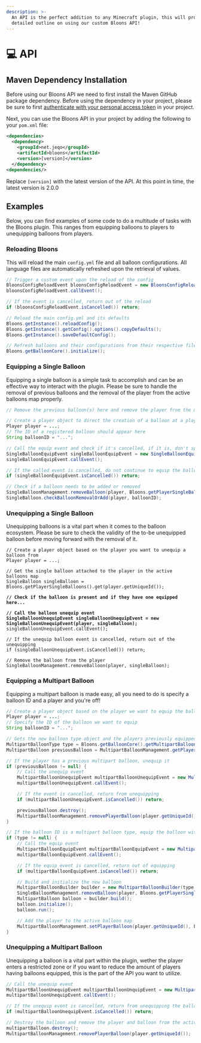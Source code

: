 ```yaml
---
description: >-
  An API is the perfect addition to any Minecraft plugin, this will provide a
  detailed outline on using our custom Bloons API!
---
```


# 💻 API

## Maven Dependency Installation

Before using our Bloons API we need to first install the Maven GitHub package dependency. Before using the dependency in your project, please be sure to first [authenticate with your personal access token](https://docs.github.com/en/packages/working-with-a-github-packages-registry/working-with-the-apache-maven-registry#authenticating-to-github-packages) in your project.

Next, you can use the Bloons API in your project by adding the following to your `pom.xml` file:

```xml
<dependencies>
  <dependency>
    <groupId>net.jeqo</groupId>
    <artifactId>bloons</artifactId>
    <version>[version]</version>
  </dependency>
<dependencies/>
```

Replace `[version]` with the latest version of the API. At this point in time, the latest version is 2.0.0

## Examples

Below, you can find examples of some code to do a multitude of tasks with the Bloons plugin. This ranges from equipping balloons to players to unequipping balloons from players.

### Reloading Bloons

This will reload the main `config.yml` file and all balloon configurations. All language files are automatically refreshed upon the retrieval of values.

```java
// Trigger a custom event upon the reload of the config
BloonsConfigReloadEvent bloonsConfigReloadEvent = new BloonsConfigReloadEvent();
bloonsConfigReloadEvent.callEvent();

// If the event is cancelled, return out of the reload
if (bloonsConfigReloadEvent.isCancelled()) return;

// Reload the main config.yml and its defaults
Bloons.getInstance().reloadConfig();
Bloons.getInstance().getConfig().options().copyDefaults();
Bloons.getInstance().saveDefaultConfig();

// Refresh balloons and their configurations from their respective files
Bloons.getBalloonCore().initialize();
```

### Equipping a Single Balloon

Equipping a single balloon is a simple task to accomplish and can be an effective way to interact with the plugin. Please be sure to handle the removal of previous balloons and the removal of the player from the active balloons map properly.

```java
// Remove the previous balloon(s) here and remove the player from the map...

// Create a player object to direct the creation of a balloon at a player
Player player = ...;
// The ID of a registered balloon should appear here
String balloonID = "...";

// Call the equip event and check if it's cancelled, if it is, don't spawn the balloon or do anything
SingleBalloonEquipEvent singleBalloonEquipEvent = new SingleBalloonEquipEvent(player, balloonID);
singleBalloonEquipEvent.callEvent();

// If the called event is cancelled, do not continue to equip the balloon
if (singleBalloonEquipEvent.isCancelled()) return;

// Check if a balloon needs to be added or removed
SingleBalloonManagement.removeBalloon(player, Bloons.getPlayerSingleBalloons().get(player.getUniqueId()));
SingleBalloon.checkBalloonRemovalOrAdd(player, balloonID);
```

### Unequipping a Single Balloon

Unequipping balloons is a vital part when it comes to the balloon ecosystem. Please be sure to check the validity of the to-be unequipped balloon before moving forward with the removal of it.

<pre class="language-java"><code class="lang-java">// Create a player object based on the player you want to unequip a balloon from
Player player = ...;

// Get the single balloon attached to the player in the active balloons map
SingleBalloon singleBalloon = Bloons.getPlayerSingleBalloons().get(player.getUniqueId());
<strong>
</strong><strong>// Check if the balloon is present and if they have one equipped here...
</strong><strong>
</strong><strong>// Call the balloon unequip event 
</strong><strong>SingleBalloonUnequipEvent singleBalloonUnequipEvent = new SingleBalloonUnequipEvent(player, singleBalloon);
</strong>singleBalloonUnequipEvent.callEvent();

// If the unequip balloon event is cancelled, return out of the unequipping
if (singleBalloonUnequipEvent.isCancelled()) return;

// Remove the balloon from the player
SingleBalloonManagement.removeBalloon(player, singleBalloon);
</code></pre>

### Equipping a Multipart Balloon

Equipping a multipart balloon is made easy, all you need to do is specify a balloon ID and a player and you're off!

```java
// Create a player object based on the player we want to equip the balloon to
Player player = ...;
// Specify the ID of the balloon we want to equip
String balloonID = "...";

// Gets the new balloon type object and the players previously equipped balloon if they had one
MultipartBalloonType type = Bloons.getBalloonCore().getMultipartBalloonByID(balloonID);
MultipartBalloon previousBalloon = MultipartBalloonManagement.getPlayerBalloon(player.getUniqueId());

// If the player has a previous multipart balloon, unequip it
if (previousBalloon != null) {
    // Call the unequip event
    MultipartBalloonUnequipEvent multipartBalloonUnequipEvent = new MultipartBalloonUnequipEvent(player, previousBalloon);
    multipartBalloonUnequipEvent.callEvent();

    // If the event is cancelled, return from unequipping
    if (multipartBalloonUnequipEvent.isCancelled()) return;

    previousBalloon.destroy();
    MultipartBalloonManagement.removePlayerBalloon(player.getUniqueId());
}

// If the balloon ID is a multipart balloon type, equip the balloon with the multipart associated methods
if (type != null) {
    // Call the equip event
    MultipartBalloonEquipEvent multipartBalloonEquipEvent = new MultipartBalloonEquipEvent(player, balloonID);
    multipartBalloonEquipEvent.callEvent();

    // If the equip event is cancelled, return out of equipping
    if (multipartBalloonEquipEvent.isCancelled()) return;

    // Build and initialize the new balloon
    MultipartBalloonBuilder builder = new MultipartBalloonBuilder(type, player);
    SingleBalloonManagement.removeBalloon(player, Bloons.getPlayerSingleBalloons().get(player.getUniqueId()));
    MultipartBalloon balloon = builder.build();
    balloon.initialize();
    balloon.run();

    // Add the player to the active balloon map
    MultipartBalloonManagement.setPlayerBalloon(player.getUniqueId(), balloon);
}
```

### Unequipping a Multipart Balloon

Unequipping a balloon is a vital part within the plugin, wether the player enters a restricted zone or if you want to reduce the amount of players having balloons equipped, this is the part of the API you want to utilize.

```java
// Call the unequip event
MultipartBalloonUnequipEvent multipartBalloonUnquipEvent = new MultipartBalloonUnequipEvent(player, multipartBalloon);
multipartBalloonUnequipEvent.callEvent();

// If the unequip event is cancelled, return from unequipping the balloon
if (multipartBalloonUnequipEvent.isCancelled()) return;

// Destroy the balloon and remove the player and balloon from the active balloon map
multipartBalloon.destroy();
MultipartBalloonManagement.removePlayerBalloon(player.getUniqueId());
```
